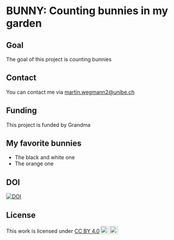 # BUNNY: Counting bunnies in my garden
## Goal
The goal of this project is counting bunnies
## Contact
You can contact me via martin.wegmann2@unibe.ch
## Funding
This project is funded by Grandma
## My favorite bunnies
* The black and white one
* The orange one
## DOI
<a href="https://handle.stage.datacite.org/10.5072/zenodo.122105"><img src="https://sandbox.zenodo.org/badge/778729757.svg" alt="DOI"></a>
## License
<p xmlns:cc="http://creativecommons.org/ns#" >This work is licensed under <a href="http://creativecommons.org/licenses/by/4.0/?ref=chooser-v1" target="_blank" rel="license noopener noreferrer" style="display:inline-block;">CC BY 4.0<img style="height:22px!important;margin-left:3px;vertical-align:text-bottom;" src="https://mirrors.creativecommons.org/presskit/icons/cc.svg?ref=chooser-v1"><img style="height:22px!important;margin-left:3px;vertical-align:text-bottom;" src="https://mirrors.creativecommons.org/presskit/icons/by.svg?ref=chooser-v1"></a></p>

